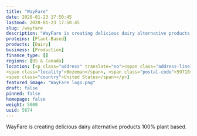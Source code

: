 ```yaml
---
title: "WayFare"
date: 2020-01-23 17:50:45
lastmod: 2020-01-23 17:50:45
slug: /wayfare
description: "WayFare is creating delicious dairy alternative products 100% plant based."
proteins: [Plant-Based]
products: [Dairy]
business: [Production]
finance_type: []
regions: [US & Canada]
location: [<p class="address" translate="no"><span class="address-line1">South 22nd Avenue</span><br>
<span class="locality">Bozeman</span>, <span class="postal-code">59718</span><br>
<span class="country">United States</span></p>]
featured_image: "WayFare logo.png"
draft: false
pinned: false
homepage: false
weight: 5000
uuid: 5674
---
```

WayFare is creating delicious dairy alternative products 100% plant based.
